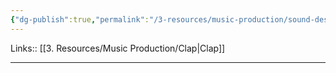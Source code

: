 ```yaml
---
{"dg-publish":true,"permalink":"/3-resources/music-production/sound-design/clap-sound-design/"}
---
```


Links:: [[3. Resources/Music Production/Clap\|Clap]]

---




